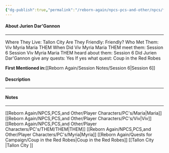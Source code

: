 ```yaml
---
{"dg-publish":true,"permalink":"/reborn-again/npcs-pcs-and-other/npcs/friendly/jurien-dar-gannon/"}
---
```



#### About Jurien Dar'Gannon
---
Where They Live: Tallon City 
Are They Friendly: Friendly?
Who Met Them: Viv Myria Maria THEM
When Did Viv Myria Maria THEM meet them: Session 6
Session Viv Myria Maria THEM heard about them: Session 6
Did Jurien Dar'Gannon give any quests: Yes
	If yes what quest: Coup in the Red Robes


**First Mentioned in:**[[Reborn Again/Session Notes/Session 6\|Session 6]]
#### Description


---

#### Notes
---
[[Reborn Again/NPCS,PCS,and Other/Player Characters/PC's/Maria\|Maria]]
[[Reborn Again/NPCS,PCS,and Other/Player Characters/PC's/Viv\|Viv]]
[[Reborn Again/NPCS,PCS,and Other/Player Characters/PC's/THEM/THEM\|THEM]]
[[Reborn Again/NPCS,PCS,and Other/Player Characters/PC's/Myria\|Myria]]
[[Reborn Again/Quests for Campaign/Coup in the Red Robes\|Coup in the Red Robes]]
[[Tallon City \|Tallon City ]]


